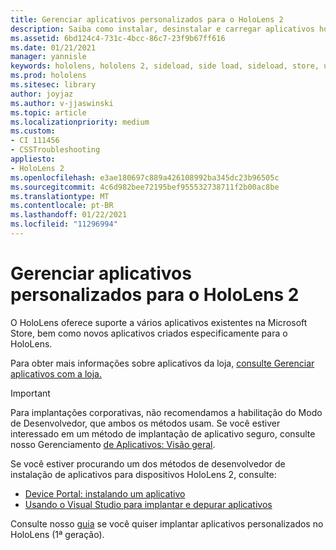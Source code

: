 ```yaml
---
title: Gerenciar aplicativos personalizados para o HoloLens 2
description: Saiba como instalar, desinstalar e carregar aplicativos holográficos personalizados em dispositivos HoloLens 2 usando o Device Portal e o Visual Studio.
ms.assetid: 6bd124c4-731c-4bcc-86c7-23f9b67ff616
ms.date: 01/21/2021
manager: yannisle
keywords: hololens, hololens 2, sideload, side load, sideload, store, uwp, app, install
ms.prod: hololens
ms.sitesec: library
author: joyjaz
ms.author: v-jjaswinski
ms.topic: article
ms.localizationpriority: medium
ms.custom:
- CI 111456
- CSSTroubleshooting
appliesto:
- HoloLens 2
ms.openlocfilehash: e3ae180697c889a426108992ba345dc23b96505c
ms.sourcegitcommit: 4c6d982bee72195bef955532738711f2b00ac8be
ms.translationtype: MT
ms.contentlocale: pt-BR
ms.lasthandoff: 01/22/2021
ms.locfileid: "11296994"
---
```

# Gerenciar aplicativos personalizados para o HoloLens 2

O HoloLens oferece suporte a vários aplicativos existentes na Microsoft Store, bem como novos aplicativos criados especificamente para o HoloLens. 

Para obter mais informações sobre aplicativos da loja, [consulte Gerenciar aplicativos com a loja.](holographic-store-apps.md)

> [!IMPORTANT]
> Para implantações corporativas, não recomendamos a habilitação do Modo de Desenvolvedor, que ambos os métodos usam. Se você estiver interessado em um método de implantação de aplicativo seguro, consulte nosso Gerenciamento [de Aplicativos: Visão geral](app-deploy-overview.md).

Se você estiver procurando um dos métodos de desenvolvedor de instalação de aplicativos para dispositivos HoloLens 2, consulte:
- [Device Portal: instalando um aplicativo](https://docs.microsoft.com/windows/mixed-reality/develop/platform-capabilities-and-apis/using-the-windows-device-portal#installing-an-app)
- [Usando o Visual Studio para implantar e depurar aplicativos](https://docs.microsoft.com/windows/mixed-reality/develop/platform-capabilities-and-apis/using-visual-studio)

Consulte nosso [guia](holographic-custom-apps.md) se você quiser implantar aplicativos personalizados no HoloLens (1ª geração).
